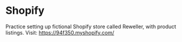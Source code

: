 # Shopify

Practice setting up fictional Shopify store called Reweller, with product listings. Visit: https://94f350.myshopify.com/
